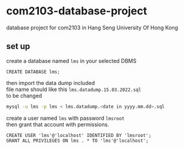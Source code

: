 # com2103-database-project
database project for com2103 in Hang Seng University Of Hong Kong

## set up
create a database named `lms` in your selected DBMS
```mysql
CREATE DATABASE lms;
```

then import the data dump included \
file name should like this
`lms.datadump.15.03.2022.sql`\
to be changed
```bash
mysql -u lms -p lms < lms.datadump.<date in yyyy.mm.dd>.sql
```
create a user named `lms` with password `lmsroot` \
then grant that account with permissions. 
```mysql
CREATE USER 'lms'@'localhost' IDENTIFIED BY 'lmsroot';
GRANT ALL PRIVILEGES ON lms . * TO 'lms'@'localhost';
```

